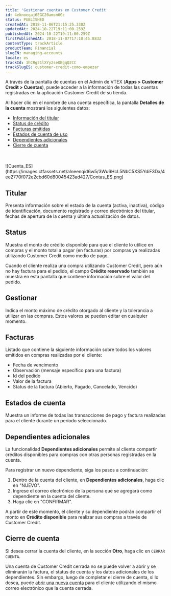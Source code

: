 ```yaml
---
title: 'Gestionar cuentas en Customer Credit'
id: 4eknoeqaj6EGC20amsm6Gc
status: PUBLISHED
createdAt: 2018-11-06T21:15:25.330Z
updatedAt: 2024-10-22T19:11:00.259Z
publishedAt: 2024-10-22T19:11:00.259Z
firstPublishedAt: 2018-11-07T17:10:45.883Z
contentType: trackArticle
productTeam: Financial
slugEN: managing-accounts
locale: es
trackId: 1hCRg21lXYy2seOKgqQ2CC
trackSlugES: customer-credit-como-empezar
---
```


A través de la pantalla de cuentas en el Admin de VTEX (__Apps > Customer Credit > Cuentas__), puede acceder a la información de todas las cuentas registradas en la aplicación Customer Credit de su tienda. 

Al hacer clic en el nombre de una cuenta específica, la pantalla __Detalles de la cuenta__ mostrará los siguientes datos:

- [Información del titular](#titular)
- [Status de crédito](#status)
- [Facturas emitidas](#facturas)
- [Estados de cuenta de uso](#estados-de-cuenta)
- [Dependientes adicionales](#dependientes-adicionales)
- [Cierre de cuenta](#cierre-de-cuenta)
<br>
<br>
![Cuenta_ES](https://images.ctfassets.net/alneenqid6w5/3Wu6HcL5NbC5XS5YdiF3Dx/4ee2770f072e2cbd60d80045423ad427/Contas_ES.png)

## Titular

Presenta información sobre el estado de la cuenta (activa, inactiva), código de identificación, documento registrado y correo electrónico del titular, fechas de apertura de la cuenta y última actualización de datos.

## Status

Muestra el monto de crédito disponible para que el cliente lo utilice en compras y el monto total a pagar (en facturas) por compras ya realizadas utilizando Customer Credit como medio de pago.

<div class="alert alert-warning">
Cuando el cliente realiza una compra utilizando Customer Credit, pero aún no hay factura para el pedido, el campo <b>Crédito reservado</b> también se muestra en esta pantalla que contiene información sobre el valor del pedido.
</div>

## Gestionar

Indica el monto máximo de crédito otorgado al cliente y la tolerancia a utilizar en las compras. Estos valores se pueden editar en cualquier momento.

## Facturas

Listado que contiene la siguiente información sobre todos los valores emitidos en compras realizadas por el cliente:

- Fecha de vencimento
- Observación (mensaje específico para una factura)
- Id del pedido
- Valor de la factura
- Status de la factura (Abierto, Pagado, Cancelado, Vencido)

## Estados de cuenta

Muestra un informe de todas las transacciones de pago y factura realizadas para el cliente durante un período seleccionado.

## Dependientes adicionales

La funcionalidad __Dependientes adicionales__ permite al cliente compartir créditos disponibles para compras con otras personas registradas en la cuenta.

Para registrar un nuevo dependiente, siga los pasos a continuación:

1. Dentro de la cuenta del cliente, en __Dependientes adicionales__, haga clic en "NUEVO".
2. Ingrese el correo electrónico de la persona que se agregará como dependiente en la cuenta del cliente.
3. Haga clic en "CONFIRMAR".

A partir de este momento, el cliente y su dependiente podrán compartir el monto en __Crédito disponible__ para realizar sus compras a través de Customer Credit.

## Cierre de cuenta

Si desea cerrar la cuenta del cliente, en la sección __Otro__, haga clic en `CERRAR CUENTA`.

<div class="alert alert-warning">
Una cuenta de Customer Credit cerrada no se puede volver a abrir y se eliminarán la factura, el status de cuenta y los datos adicionales de los dependientes. Sin embargo, luego de completar el cierre de cuenta, si lo desea, puede <a href="https://help.vtex.com/es/tracks/customer-credit-como-comecar--1hCRg21lXYy2seOKgqQ2CC/7FHLd0cmxqqGeEUuc8uioU#crear-cuentas-individualmente">abrir una nueva cuenta</a> para el cliente utilizando el mismo correo electrónico que la cuenta cerrada.
</div>
